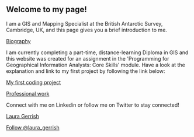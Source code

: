 ## Welcome to my page!

I am a GIS and Mapping Specialist at the British Antarctic Survey, Cambridge, UK, and this page gives you a brief introduction to me.

[Biography](biography.md)

I am currently completing a part-time, distance-learning Diploma in GIS and this website was created for an assignment in the 'Programming for Geographical Information Analysts: Core Skills' module. Have a look at the explanation and link to my first project by following the link below:   

[My first coding project](my_first_code.md)


[Professional work](Professional_work.md)


Connect with me on Linkedin or follow me on Twitter to stay connected! 

<script type="text/javascript" src="https://platform.linkedin.com/badges/js/profile.js" async defer></script>
<div class="LI-profile-badge"  data-version="v1" data-size="medium" data-locale="en_US" data-type="horizontal" data-theme="dark" data-vanity="laura-gerrish-8736a7108"><a class="LI-simple-link" href='https://uk.linkedin.com/in/laura-gerrish-8736a7108?trk=profile-badge'>Laura Gerrish</a></div>

<a href="https://twitter.com/laura_gerrish?ref_src=twsrc%5Etfw" class="twitter-follow-button" data-show-count="false">Follow @laura_gerrish</a><script async src="https://platform.twitter.com/widgets.js" charset="utf-8"></script>   